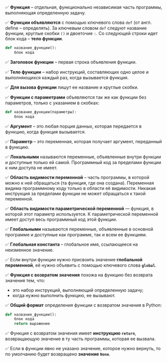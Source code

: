 ✅ **Функция** – отдельная, функционально независимая часть программы, выполняющая определенную задачу.

✅ **Функции объявляются** с помощью ключевого слова `def` (от англ. define – определять). За ключевым словом `def` следуют название функции, круглые скобки `()` и двоеточие `:`. Со следующей строки идет блок кода – **тело функции**.

``` python
def название_функции():
    блок кода
```
                  
✅ **Заголовок функции** – первая строка объявления функции.

✅ **Тело функции** – набор инструкций, составляющих одно целое и выполняющихся каждый раз, когда вызывается функция.

✅ **Для вызова функции** пишут ее название и круглые скобки.

✅ **Функции с параметрами** объявляются так же как функции без параметров, только с указанием в скобках:

``` python
def название_функции(параметры):
    блок кода
```
                  
✅ **Аргумент** – это любая порция данных, которая передается в функцию, когда функция вызывается.

✅ **Параметр** – это переменная, которая получает аргумент, переданный в функцию.

✅ **Локальными** называются переменные, объявленные внутри функции и доступные только ей самой. Программный код за пределами функции к ним доступа не имеет.

✅ **Область видимости переменной** – часть программы, в которой можно к ней обращаться (та функция, где она создана). Переменная видима программному коду только в области её видимости. Никакая инструкция за пределами функции не может обращаться к такой переменной.

✅ **Область видимости параметрической переменной** — функция, в которой этот параметр используется. К параметрической переменной имеет доступ весь программный код этой функции.

✅ **Глобальными** называются переменные, объявленные в основной программе и доступные как программе, так и всем ее функциям.

✅ **Глобальная константа** – глобальное имя, ссылающееся на неизменное значение.

✅ Если внутри функции нужно присвоить значение **глобальной переменной**, её нужно объявить с помощью ключевого слова **`global`**.

✅ **Функция с возвратом значения** похожа на функцию без возврата значения тем, что:

+ это набор инструкций, выполняющий определенную задачу;
+ когда нужно выполнить функцию, ее вызывают.

✅ **Общий формат** определения функции с возвратом значения в Python:

``` python
def название_функции():
    блок кода
    return выражение
```
                  
✅ Функция с возвратом значения имеет **инструкцию `return`**, возвращающую значение в ту часть программы, которая ее вызвала.

✅ Если в функции явно не указано значение, которое нужно вернуть, то по умолчанию будет возвращено **значение `None`**.

